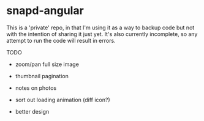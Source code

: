 # snapd-angular

This is a 'private' repo, in that I'm using it as a way to backup code but not with the intention of sharing it just yet. It's also currently incomplete, so any attempt to run the code will result in errors.

TODO

- zoom/pan full size image
- thumbnail pagination
- notes on photos
- sort out loading animation (diff icon?)

- better design
